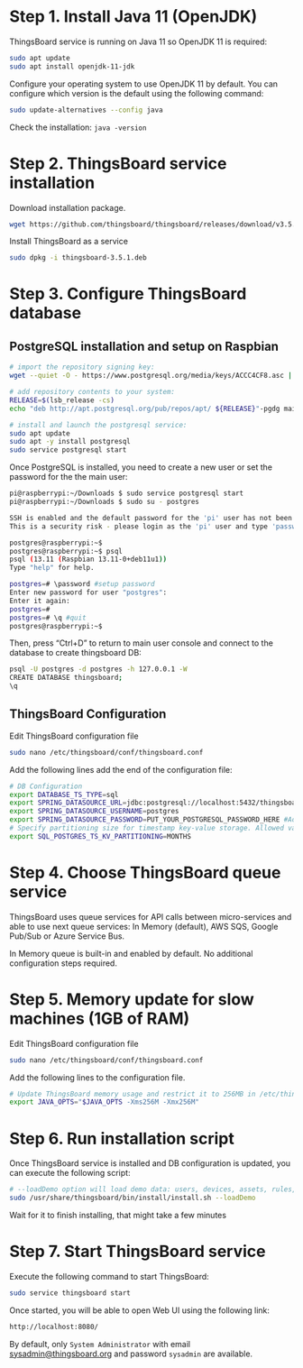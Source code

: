 # Step 1. Install Java 11 (OpenJDK)
ThingsBoard service is running on Java 11 so OpenJDK 11 is required:
```sh
sudo apt update
sudo apt install openjdk-11-jdk
```
Configure your operating system to use OpenJDK 11 by default. You can configure which version is the default using the following command:
```sh
sudo update-alternatives --config java
```
Check the installation: ``java -version``
# Step 2. ThingsBoard service installation
Download installation package.
```sh
wget https://github.com/thingsboard/thingsboard/releases/download/v3.5.1/thingsboard-3.5.1.deb
```
Install ThingsBoard as a service
```sh
sudo dpkg -i thingsboard-3.5.1.deb
```
# Step 3. Configure ThingsBoard database

## PostgreSQL installation and setup on Raspbian

```sh
# import the repository signing key:
wget --quiet -O - https://www.postgresql.org/media/keys/ACCC4CF8.asc | sudo apt-key add -

# add repository contents to your system:
RELEASE=$(lsb_release -cs)
echo "deb http://apt.postgresql.org/pub/repos/apt/ ${RELEASE}"-pgdg main | sudo tee  /etc/apt/sources.list.d/pgdg.list

# install and launch the postgresql service:
sudo apt update
sudo apt -y install postgresql
sudo service postgresql start
```
Once PostgreSQL is installed, you need to create a new user or set the password for the the main user:
```sh
pi@raspberrypi:~/Downloads $ sudo service postgresql start
pi@raspberrypi:~/Downloads $ sudo su - postgres

SSH is enabled and the default password for the 'pi' user has not been changed.
This is a security risk - please login as the 'pi' user and type 'passwd' to set a new password.

postgres@raspberrypi:~$ 
postgres@raspberrypi:~$ psql
psql (13.11 (Raspbian 13.11-0+deb11u1))
Type "help" for help.

postgres=# \password #setup password
Enter new password for user "postgres": 
Enter it again: 
postgres=# 
postgres=# \q #quit
postgres@raspberrypi:~$ 
```
Then, press “Ctrl+D” to return to main user console and connect to the database to create thingsboard DB:
```sh
psql -U postgres -d postgres -h 127.0.0.1 -W
CREATE DATABASE thingsboard;
\q
```
## ThingsBoard Configuration
Edit ThingsBoard configuration file
```sh
sudo nano /etc/thingsboard/conf/thingsboard.conf
```
Add the following lines add the end of the configuration file:
```sh
# DB Configuration 
export DATABASE_TS_TYPE=sql
export SPRING_DATASOURCE_URL=jdbc:postgresql://localhost:5432/thingsboard
export SPRING_DATASOURCE_USERNAME=postgres
export SPRING_DATASOURCE_PASSWORD=PUT_YOUR_POSTGRESQL_PASSWORD_HERE #Add the PostreSQL password setup before here
# Specify partitioning size for timestamp key-value storage. Allowed values: DAYS, MONTHS, YEARS, INDEFINITE.
export SQL_POSTGRES_TS_KV_PARTITIONING=MONTHS
```
# Step 4. Choose ThingsBoard queue service
ThingsBoard uses queue services for API calls between micro-services and able to use next queue services: In Memory (default), AWS SQS, Google Pub/Sub or Azure Service Bus.

In Memory queue is built-in and enabled by default. No additional configuration steps required.

# Step 5. Memory update for slow machines (1GB of RAM)
Edit ThingsBoard configuration file
```sh
sudo nano /etc/thingsboard/conf/thingsboard.conf
```
Add the following lines to the configuration file.
```sh
# Update ThingsBoard memory usage and restrict it to 256MB in /etc/thingsboard/conf/thingsboard.conf
export JAVA_OPTS="$JAVA_OPTS -Xms256M -Xmx256M"
```
# Step 6. Run installation script
Once ThingsBoard service is installed and DB configuration is updated, you can execute the following script:
```sh
# --loadDemo option will load demo data: users, devices, assets, rules, widgets.
sudo /usr/share/thingsboard/bin/install/install.sh --loadDemo
```
Wait for it to finish installing, that might take a few minutes

# Step 7. Start ThingsBoard service
Execute the following command to start ThingsBoard:

```sh
sudo service thingsboard start
```
Once started, you will be able to open Web UI using the following link:
```sh
http://localhost:8080/
```
By default, only ``System Administrator`` with email sysadmin@thingsboard.org and password ``sysadmin`` are available.
